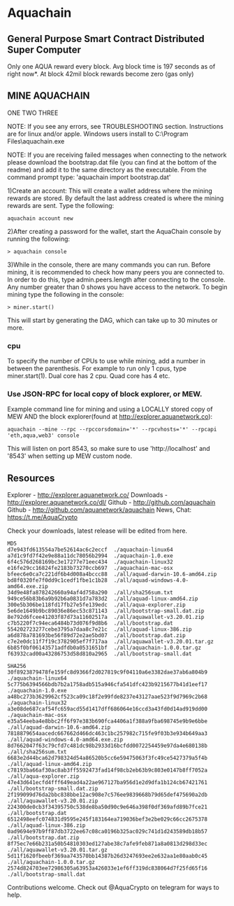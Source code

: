 # Aquachain

## General Purpose Smart Contract Distributed Super Computer

Only one AQUA reward every block. Avg block time is 197 seconds as of right now*. At block 42mil block rewards become zero (gas only)

## MINE AQUACHAIN

ONE TWO THREE

NOTE: If you see any errors, see TROUBLESHOOTING section. Instructions are for linux and/or apple. Windows users install to C:\Program Files\aquachain.exe

NOTE: If you are receiving failed messages when connecting to the network please download the bootstrap.dat file (you can find at the bottom of the readme) and add it to the same directory as the executable. From the command prompt type: 'aquachain import bootstrap.dat'

1)Create an account: This will create a wallet address where the mining rewards are stored. By default the last address created is where the mining rewards are sent. Type the following:

```
aquachain account new
```

2)After creating a password for the wallet, start the AquaChain console by running the following:

```
> aquachain console
```

3)While in the console, there are many commands you can run. Before mining, it is recommended to check how many peers you are connected to. In order to do this, type admin.peers.length after connecting to the console. Any number greater than 0 shows you have access to the network. To begin mining type the following in the console:

```
> miner.start()
```

This will start by generating the DAG, which can take up to 30 minutes or more.

### cpu #

To specify the number of CPUs to use while mining, add a number in between the parenthesis. For example to run only 1 cpus, type miner.start(1). Dual core has 2 cpu. Quad core has 4 etc.

### Use JSON-RPC for local copy of block explorer, or MEW.

Example command line for mining and using a LOCALLY stored copy of MEW AND the block explorer(found at http://explorer.aquanetwork.co):

```
aquachain --mine --rpc --rpccorsdomain='*' --rpcvhosts='*' --rpcapi 'eth,aqua,web3' console
```

This will listen on port 8543, so make sure to use 'http://localhost' and '8543' when setting up MEW custom node.

## Resources

Explorer - http://explorer.aquanetwork.co/
Downloads - http://explorer.aquanetwork.co/dl/
Github - http://github.com/aquachain
Github - http://github.com/aquanetwork/aquachain
News, Chat: https://t.me/AquaCrypto


Check your downloads, latest release will be edited from here.

```
MD5
d7e943fd613554a7be52614ac6c2eccf  ./aquachain-linux64
a7d1c9fd7f42e9e88a11dc78056b2994  ./aquachain-1.0.exe
6f4c576d268169bc3e17277e71eec434  ./aquachain-linux32
e16fe29cc16824fe2183b73270ccb697  ./aquachain-mac-osx
bfeec6e0ca7c221df6b4d008a4bccc88  ./all/aquad-darwin-10.6-amd64.zip
bd8f0320fe7f0dd9c1cedf1fbe1c1b28  ./all/aquad-windows-4.0-amd64.exe.zip
34d9e48fa878242660a94af4d758a290  ./all/sha256sum.txt
949ce56b83b6a9b92b6a0831d7a783d2  ./all/aquad-linux-amd64.zip
300e5b306be118fd17fb27e5fe139edc  ./all/aqua-explorer.zip
5e6de1649b9bc89036e86ec53c871143  ./all/bootstrap-small.dat.zip
8e792d6fcee41203f87d73a11602517a  ./all/aquawallet-v3.20.01.zip
c7b5220f7c94eca6484b73d076f9d8b6  ./all/bootstrap.dat
554202723277cebe3795a7daa8c7e21c  ./all/aquad-linux-386.zip
a6d878a781693be56f89d72e2ae5bd07  ./all/bootstrap.dat.zip
c7e2e0dc11f7f19c3782905ef7f717aa  ./all/aquawallet-v3.20.01.tar.gz
6b85f0bf06143571adfdb0a0531651bf  ./all/aquachain-1.0.0.tar.gz
f63932cad00a43286753d58d810a2965  ./all/bootstrap-small.dat

SHA256
30f8923879478fe159fc8d9366f2d027819c9f04110a6e3382dae37ab6a804b9  ./aquachain-linux64
5c775b6394566bdb7b2a1758adb515a946cfa541dfc423b9215677b41d1eef17  ./aquachain-1.0.exe
a48bc273b3629962cf523ca09c18f2e99fde8237e43127aae523f9d7969c2b68  ./aquachain-linux32
a3e08de687caf54fc659acd55d1417dff686064e16ccd3a43fd0d14ad919dd00  ./aquachain-mac-osx
e35a54eeba4e8bbc2ff6f97e383b690fca4406a1f388a9fba698745e9b9e6bbe  ./all/aquad-darwin-10.6-amd64.zip
7818879654aacedc667662d466dc463c1bc257982c715fe9f03b3e934b649aa3  ./all/aquad-windows-4.0-amd64.exe.zip
8d7662047f63c79cfd7c481dc98b2933d16bcfdd0072254459e97da4e680138b  ./all/sha256sum.txt
6683e2d44bca62d798324d54a86520b5cc6e59475063f3fc49ce5427379a5f4b  ./all/aquad-linux-amd64.zip
c78193ba66af30ac8ab3ff5592473fad14f98cb2eb63b9c803e0147b8ff7052a  ./all/aqua-explorer.zip
47e43d641ecfd4fff649ead4a22ae967127ba956d1e2d9dfa1b124cb67421761  ./all/bootstrap-small.dat.zip
2f199099d76da2bbc838bbe12ac908e7c576ee9839668b79d65def475690a2db  ./all/aquawallet-v3.20.01.zip
224300de0cb3f34395750c538de8ba50d90c9e646a398f0df369afd89b7fce21  ./all/bootstrap.dat
6512498eefc074831d9595e245f183164ea719036bef3e2be029c66cc2675378  ./all/aquad-linux-386.zip
0ad9694e97b9ff87db3722ee67c08ca0196b325ac029c741d1d243589db18b57  ./all/bootstrap.dat.zip
8f75ec7e66b231a50b54810303ed127abe38c7afe9feb871a8a0813d298d33ec  ./all/aquawallet-v3.20.01.tar.gz
5d11f1620fbeebf369aa743570bb14387b26d3247693ee2e632aa1e80aab0c45  ./all/aquachain-1.0.0.tar.gz
2574d824703ee72986305a63953a426033e1ef6ff319dc838064d7f25fd65f16  ./all/bootstrap-small.dat

```

Contributions welcome. Check out @AquaCrypto on telegram for ways to help.

